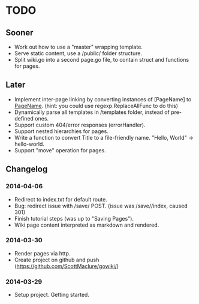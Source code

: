 # TODO

## Sooner

* Work out how to use a "master" wrapping template.
* Serve static content, use a /public/ folder structure.
* Split wiki.go into a second page.go file, to contain struct and functions for pages.

## Later

* Implement inter-page linking by converting instances of [PageName] to <a href="/view/PageName">PageName</a>. (hint: you could use regexp.ReplaceAllFunc to do this)
* Dynamically parse all templates in /templates folder, instead of pre-defined ones.
* Support custom 404/error responses (errorHandler).
* Support nested hierarchies for pages.
* Write a function to convert Title to a file-friendly name. "Hello, World" -> hello-world.
* Support "move" operation for pages.

## Changelog

### 2014-04-06

* Redirect to index.txt for default route.
* Bug: redirect issue with /save/ POST. (issue was /save//index, caused 301)
* Finish tutorial steps (was up to "Saving Pages").
* Wiki page content interpreted as markdown and rendered.

### 2014-03-30

* Render pages via http.
* Create project on github and push (https://github.com/ScottMaclure/gowiki/)

### 2014-03-29

* Setup project. Getting started.

